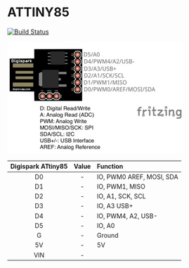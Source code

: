 # ATTINY85
[![Build Status](https://travis-ci.org/aenniw/ATTINY85.svg?branch=master)](https://travis-ci.org/aenniw/ATTINY85)

![Digispark ATtiny85 layout](img/Digispark_ATTINY85_layout.jpg)

| Digispark ATtiny85    | Value | Function                      |
|:---------------------:|:-----:|:------------------------------|
| D0                    | -     | IO, PWM0 AREF, MOSI, SDA      |
| D1                    | -     | IO, PWM1, MISO                |
| D2                    | -     | IO, A1, SCK, SCL              |
| D3                    | -     | IO, A3 USB+                   |
| D4                    | -     | IO, PWM4, A2, USB-            |
| D5                    | -     | IO, A0                        |
| G                     | -     | Ground                        |
| 5V                    | -     | 5V                            |
| VIN                   | -     |                               |
